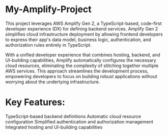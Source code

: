 # My-Amplify-Project
This project leverages AWS Amplify Gen 2, a TypeScript-based, code-first developer experience (DX) for defining backend services. Amplify Gen 2 simplifies cloud infrastructure deployment by allowing frontend developers to express their app's data model, business logic, authentication, and authorization rules entirely in TypeScript.

With a unified developer experience that combines hosting, backend, and UI-building capabilities, Amplify automatically configures the necessary cloud resources, eliminating the complexity of stitching together multiple AWS services. This approach streamlines the development process, empowering developers to focus on building robust applications without worrying about the underlying infrastructure.

# Key Features:
TypeScript-based backend definitions
Automatic cloud resource configuration
Simplified authentication and authorization management
Integrated hosting and UI-building capabilities
